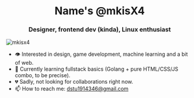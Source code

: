 <h1 align="center">Name's @mkisX4</h1>
<h3 align="center">Designer, frontend dev (kinda), Linux enthusiast</h3>

<p align="left"> <img src="https://komarev.com/ghpvc/?username=mkisx4&label=Profile%20views&color=33d17a&style=flat" alt="mkisx4" /> </p>

- 👁️ Interested in design, game development, machine learning and a bit of web.
- 🌱 Currently learning fullstack basics (Golang + pure HTML/CSS/JS combo, to be precise).
- 💔 Sadly, not looking for collaborations right now.
- 📫 How to reach me: dstu1914346@gmail.com
